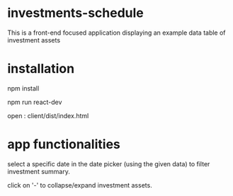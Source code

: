 # investments-schedule
This is a front-end focused application displaying an example data table of investment assets
# installation

npm install

npm run react-dev

open : client/dist/index.html

# app functionalities

select a specific date in the date picker (using the given data) to filter investment summary.

click on '-' to collapse/expand investment assets.